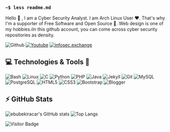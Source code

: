 ### ```~$ less readme.md``` 
Hello 👋 , I am a Cyber ​​Security Analyst. I am Arch Linux User ❤️. That's why I'm a supporter of Free Software and Open Source 🐧. Web design is one of my hobbies.ℹ️In this github account, you can come across cyber security repositories as density.

![Github](https://img.shields.io/github/followers/ebubekiracar?style=social)
[![Youtube](https://img.shields.io/youtube/channel/subscribers/UC5xBgm9eHaH1NLMF0Cy1puA?style=social)](https://www.youtube.com/channel/UC5xBgm9eHaH1NLMF0Cy1puA)
[![infosec.exchange](https://img.shields.io/mastodon/follow/109410708468500034?domain=https%3A%2F%2Finfosec.exchange&style=social)](https://infosec.exchange/@ebubekiracar)

## 💻 Technologies & Tools 🚀


![Bash](https://img.shields.io/badge/Bash-black?style=for-the-badge&logo=gnu-bash)
![Linux](https://img.shields.io/badge/Linux-black?style=for-the-badge&logo=linux)
![C](https://img.shields.io/badge/C%20Programming-black?style=for-the-badge&logo=c)
![Python](https://img.shields.io/badge/Python-black?style=for-the-badge&logo=Python)
![PHP](https://img.shields.io/badge/PHP-black?style=for-the-badge&logo=PHP)
![Java](https://img.shields.io/badge/java-black?style=for-the-badge&logo=java)
![Jekyll](https://img.shields.io/badge/jekyll-black?style=for-the-badge&logo=jekyll)
![Git](https://img.shields.io/badge/Git-black?style=for-the-badge&logo=Git)
![MySQL](https://img.shields.io/badge/mysql-black?style=for-the-badge&logo=mysql)
![PostgreSQL](https://img.shields.io/badge/postgresql-black?style=for-the-badge&logo=postgresql)
![HTML5](https://img.shields.io/badge/html-black?style=for-the-badge&logo=HTML5)
![CSS3](https://img.shields.io/badge/css-black?style=for-the-badge&logo=CSS3)
![Bootstrap](https://img.shields.io/badge/bootstrap-black?style=for-the-badge&logo=bootstrap)
![Blogger](https://img.shields.io/badge/blogger-black?style=for-the-badge&logo=blogger)



## ⚡ GitHub Stats

![ebubekiracar's GitHub stats](https://github-readme-stats.vercel.app/api?username=ebubekiracar&show_icons=true&cache_seconds=86400&theme=dark)
![Top Langs](https://github-readme-stats.vercel.app/api/top-langs/?username=ebubekiracar&layout=compact)

![Visitor Badge](https://visitor-badge.laobi.icu/badge?page_id=ebubekiracar.ebubekiracar)
